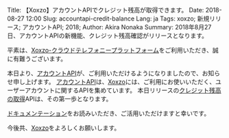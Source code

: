 Title: 【Xoxzo】アカウントAPIでクレジット残高が取得できます。
Date: 2018-08-27 12:00
Slug: accountapi-credit-balance
Lang: ja
Tags: xoxzo; 新規リリース; アカウントAPI; 2018;
Author: Akira Nonaka
Summary: 2018年8月27日、アカウントAPIの新機能、クレジット残高確認がリリースとなります。

平素は、[Xoxzo-クラウドテレフォニープラットフォーム](https://www.xoxzo.com/ja/)をご利用いただき、誠に有難うございます。

本日より、[アカウントAPI](https://docs.xoxzo.com/ja/account.html#)が、ご利用いただけるようになりましたので、お知らせ申し上げます。
[アカウントAPI](https://docs.xoxzo.com/ja/account.html#)は、[Xoxzo](https://www.xoxzo.com/ja/)には、ご利用にお使いいただく、ユーザーアカウントに関するAPIを集めています。
本日リリースの[クレジット残高の取得](https://docs.xoxzo.com/ja/account.html#credit-balance-lookup)APIは、その第一歩となります。

[ドキュメンテーション](https://docs.xoxzo.com/ja/account.html#)をお読みいただき、ご活用いただけますと幸いです。

今後共、[Xoxzo](https://www.xoxzo.com/ja/)をよろしくお願いします。
